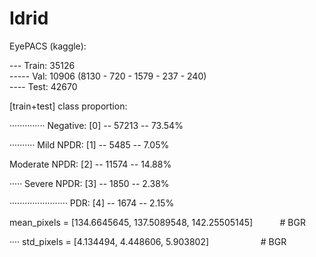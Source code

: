 # Idrid

EyePACS (kaggle):

--- Train: 35126          
----- Val: 10906 (8130 - 720 - 1579 - 237 - 240)         
---- Test: 42670

[train+test] class proportion:

·············· Negative: [0] -- 57213 -- 73.54%

·········· Mild NPDR: [1] -- 5485 -- 7.05%

Moderate NPDR: [2] -- 11574 -- 14.88%

····· Severe NPDR: [3] -- 1850 -- 2.38%

······················· PDR: [4] -- 1674 -- 2.15%

mean_pixels = [134.6645645, 137.5089548, 142.25505145]           # BGR

···· std_pixels = [4.134494, 4.448606, 5.903802]                     # BGR
